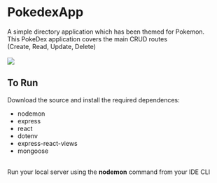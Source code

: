 # PokedexApp

A simple directory application which has been themed for Pokemon.<br>
This PokeDex application covers the main CRUD routes<br>
(Create, Read, Update, Delete)
<br>
<br>
<img src="https://i.gyazo.com/db36f5a86abd83016d93aca5cd7cea5d.png">
<br>
<h2>To Run</h2>
Download the source and install the required dependences:<br>
<ul>
<li>nodemon</li>
<li>express</li>
<li>react</li>
<li>dotenv</li>
<li>express-react-views</li>
<li>mongoose</li>
</ul>
<br>
Run your local server using the <b>nodemon</b> command from your IDE CLI
